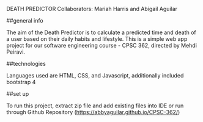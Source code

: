 DEATH PREDICTOR
Collaborators: Mariah Harris and Abigail Aguilar

##general info

The aim of the Death Predictor is to calculate a predicted time and death of a user based on their daily habits and lifestyle. This is a simple web app project for our software engineering course - CPSC 362, directed by Mehdi Peiravi.

##technologies

Languages used are HTML, CSS, and Javascript, additionally included bootstrap 4

##set up

To run this project, extract zip file and add existing files into IDE or run through Github Repository (https://abbyaguilar.github.io/CPSC-362/)
